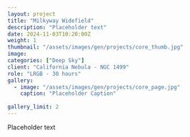 ```yaml
---
layout: project
title: "Milkyway Widefield"
description: "Placeholder text"
date: 2024-11-03T10:20:00Z
weight: 1
thumbnail: "/assets/images/gen/projects/core_thumb.jpg"
image: 
categories: ["Deep Sky"]
client: "California Nebula - NGC 1499"
role: "LRGB - 30 hours"
gallery:
  - image: "/assets/images/gen/projects/core_page.jpg"
    caption: "Placeholder Caption"
  
gallery_limit: 2
---
```


Placeholder text